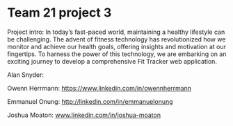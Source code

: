 # Team 21 project 3

Project intro:
In today’s fast-paced world, maintaining a healthy lifestyle can be challenging. The advent 
of fitness technology has revolutionized how we monitor and achieve our health goals, offering 
insights and motivation at our fingertips. To harness the power of this technology, we are 
embarking on an exciting journey to develop a comprehensive Fit Tracker web application.

Alan Snyder:

Owenn Herrmann:
https://www.linkedin.com/in/owennherrmann

Emmanuel Onung:
http://linkedin.com/in/emmanuelonung

Joshua Moaton:
www.linkedin.com/in/joshua-moaton
